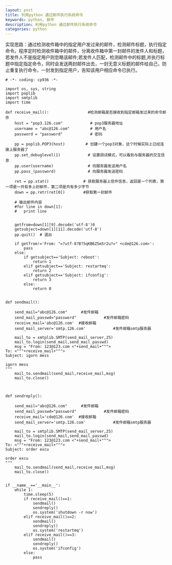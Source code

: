 ```yaml
---
layout: post
title: 利用python 通过邮件执行系统命令
keywords: python, 邮件
description: 利用python 通过邮件执行系统命令
categories: python
---
```


实现思路：通过检测收件箱中的指定用户发过来的邮件，检测邮件标题，执行指定命令。程序定时检测收件箱中的邮件，分离收件箱中第一封邮件的发件人和标题，若发件人不是指定用户则忽略该邮件;若发件人匹配，检测邮件中的标题,并执行标题中指定指定命令，同时会发送两封邮件出去，一封无意义标题的邮件给自己，防止重复执行命令，一封发到指定用户，告知该用户相应命令已执行。
	
	# -*- coding: cp936 -*-
	
	import os, sys, string
	import poplib
	import smtplib
	import time
	
	def receive_mail():                 #检测邮箱是否接收到指定邮箱发过来的命令邮件
	    host = "pop3.126.com"            # pop3服务器地址
	    username = "abc@126.com"         # 用户名
	    password = "password"            # 密码
	
	    pp = poplib.POP3(host)         # 创建一个pop3对象，这个时候实际上已经连接上服务器了
	    pp.set_debuglevel(1)            # 设置调试模式，可以看到与服务器的交互信息
	    pp.user(username)               # 向服务器发送用户名
	    pp.pass_(password)              # 向服务器发送密码
	
	    ret = pp.stat()               # 获取服务器上信件信息，返回是一个列表，第一项是一共有多上封邮件，第二项是共有多少字节
	    down = pp.retr(ret[0])        #获取第一封邮件
	
	    # 输出邮件内容
	    #for line in down[1]:
	    #   print line
	
	
	    getfrom=down[1][9].decode('utf-8')0
	    getsubject=down[1][11].decode('utf-8')
	    pp.quit()  # 退出
	  
	    if getfrom!='From: "=?utf-8?B?5qKB6ZSm5r2u?=" <cde@126.com>':
	        pass
	    else:
	        if getsubject=='Subject: reboot':
	            return 1
	        elif getsubject=='Subject: restartmq':
	            return 2
	        elif getsubject=='Subject: ifconfig':
	            return 3
	        else:
	            return 0
	
	
	def sendmail():
	
	    send_mail="abc@126.com"      #发件邮箱
	    send_mail_passwd="password"            #发件邮箱密码
	    receive_mail='abc@126.com'  #接收邮箱    
	    send_mail_server='smtp.126.com'            #发件邮箱smtp服务器
	    
	    mail_to = smtplib.SMTP(send_mail_server,25)         
	    mail_to.login(send_mail,send_mail_passwd)
	    msg = "From: 123@123.com <"+send_mail+""">
	To: <"""+receive_mail+""">
	Subject: igorn mess
	
	igorn mess
	"""
	    mail_to.sendmail(send_mail,receive_mail,msg)
	    mail_to.close()
	
	    
	    
	def sendreply():
	
	    send_mail="abc@126.com"      #发件邮箱
	    send_mail_passwd="password"            #发件邮箱密码
	    receive_mail='cde@126.com'  #接收邮箱    
	    send_mail_server='smtp.126.com'            #发件邮箱smtp服务器
	    
	    mail_to = smtplib.SMTP(send_mail_server,25)         
	    mail_to.login(send_mail,send_mail_passwd)
	    msg = "From: 123@123.com <"+send_mail+""">
	To: <"""+receive_mail+""">
	Subject: order excu
	
	order excu
	"""
	    mail_to.sendmail(send_mail,receive_mail,msg)
	    mail_to.close()
	
	
	if __name__=='__main__':
	    while 1:
	        time.sleep(5)
	        if receive_mail()==1:
	            sendmail()
	            sendreply()
	            os.system('shutdown -r now')
	        elif receive_mail()==2:
	            sendmail()
	            sendreply()
	            os.system('restartmq')
	        elif receive_mail()==3:
	            sendmail()
	            sendreply()
	            os.system('ifconfig')
	        else:
	            pass
    
